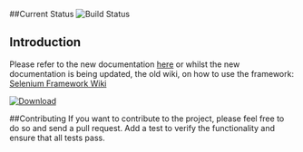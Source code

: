 ##Current Status ![Build Status](https://travis-ci.org/nvonop/SeleniumFramework.png?branch=master)

## Introduction
Please refer to the new documentation [here](http://nvonop.github.io/SeleniumFramework/) or whilst the new documentation is being updated, the old wiki, on how to use the framework:  [Selenium Framework Wiki](https://github.com/nvonop/SeleniumFramework/wiki)

[ ![Download](https://api.bintray.com/packages/nvonop/maven/SeleniumFramework/images/download.png) ](https://bintray.com/nvonop/maven/SeleniumFramework/_latestVersion)
 
##Contributing
If you want to contribute to the project, please feel free to do so and send a pull request.  Add a test to verify the functionality and ensure that all tests pass.
